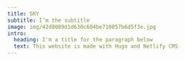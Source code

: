 ```yaml
---
title: SKY
subtitle: I’m the subtitle
image: img/42d0089d1d630c604be710857b6d5f3e.jpg
intro:
  heading: I'm a title for the paragraph below
  text: This website is made with Hugo and Netlify CMS
---
```

